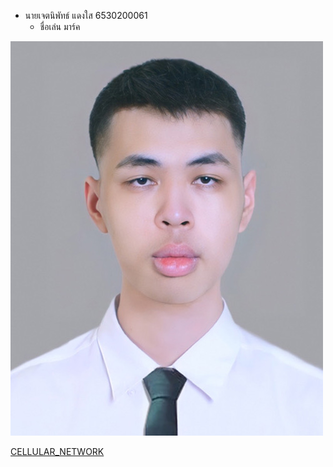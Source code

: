 - นายเจตนิพัทธ์  แดงใส  6530200061
  - ชื่อเล่น มาร์ค
 
  
![Alt text](images/IMG_6094.jpeg)

[CELLULAR_NETWORK](cellular_network.md)
